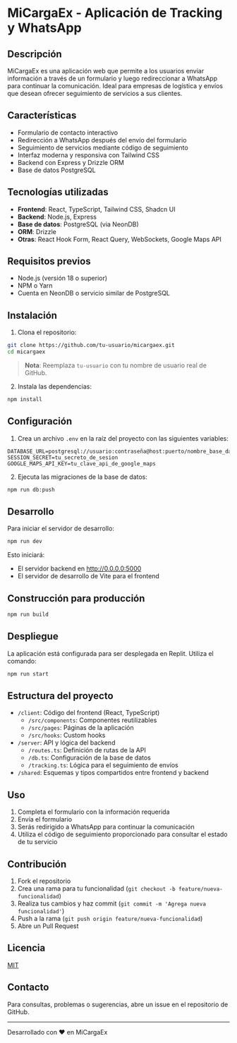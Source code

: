 
# MiCargaEx - Aplicación de Tracking y WhatsApp

## Descripción

MiCargaEx es una aplicación web que permite a los usuarios enviar información a través de un formulario y luego redireccionar a WhatsApp para continuar la comunicación. Ideal para empresas de logística y envíos que desean ofrecer seguimiento de servicios a sus clientes.

## Características

- Formulario de contacto interactivo
- Redirección a WhatsApp después del envío del formulario
- Seguimiento de servicios mediante código de seguimiento
- Interfaz moderna y responsiva con Tailwind CSS
- Backend con Express y Drizzle ORM
- Base de datos PostgreSQL

## Tecnologías utilizadas

- **Frontend**: React, TypeScript, Tailwind CSS, Shadcn UI
- **Backend**: Node.js, Express
- **Base de datos**: PostgreSQL (via NeonDB)
- **ORM**: Drizzle
- **Otras**: React Hook Form, React Query, WebSockets, Google Maps API

## Requisitos previos

- Node.js (versión 18 o superior)
- NPM o Yarn
- Cuenta en NeonDB o servicio similar de PostgreSQL

## Instalación

1. Clona el repositorio:

```bash
git clone https://github.com/tu-usuario/micargaex.git
cd micargaex
```

> **Nota**: Reemplaza `tu-usuario` con tu nombre de usuario real de GitHub.

2. Instala las dependencias:

```bash
npm install
```

## Configuración

1. Crea un archivo `.env` en la raíz del proyecto con las siguientes variables:

```
DATABASE_URL=postgresql://usuario:contraseña@host:puerto/nombre_base_datos
SESSION_SECRET=tu_secreto_de_sesion
GOOGLE_MAPS_API_KEY=tu_clave_api_de_google_maps
```

2. Ejecuta las migraciones de la base de datos:

```bash
npm run db:push
```

## Desarrollo

Para iniciar el servidor de desarrollo:

```bash
npm run dev
```

Esto iniciará:
- El servidor backend en http://0.0.0.0:5000
- El servidor de desarrollo de Vite para el frontend

## Construcción para producción

```bash
npm run build
```

## Despliegue

La aplicación está configurada para ser desplegada en Replit. Utiliza el comando:

```bash
npm run start
```

## Estructura del proyecto

- `/client`: Código del frontend (React, TypeScript)
  - `/src/components`: Componentes reutilizables
  - `/src/pages`: Páginas de la aplicación
  - `/src/hooks`: Custom hooks
- `/server`: API y lógica del backend
  - `/routes.ts`: Definición de rutas de la API
  - `/db.ts`: Configuración de la base de datos
  - `/tracking.ts`: Lógica para el seguimiento de envíos
- `/shared`: Esquemas y tipos compartidos entre frontend y backend

## Uso

1. Completa el formulario con la información requerida
2. Envía el formulario
3. Serás redirigido a WhatsApp para continuar la comunicación
4. Utiliza el código de seguimiento proporcionado para consultar el estado de tu servicio

## Contribución

1. Fork el repositorio
2. Crea una rama para tu funcionalidad (`git checkout -b feature/nueva-funcionalidad`)
3. Realiza tus cambios y haz commit (`git commit -m 'Agrega nueva funcionalidad'`)
4. Push a la rama (`git push origin feature/nueva-funcionalidad`)
5. Abre un Pull Request

## Licencia

[MIT](LICENSE)

## Contacto

Para consultas, problemas o sugerencias, abre un issue en el repositorio de GitHub.

---

Desarrollado con ❤️ en MiCargaEx
